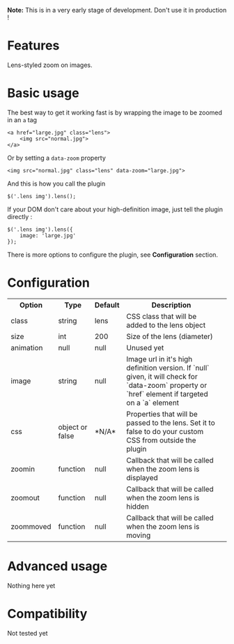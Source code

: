 **Note:** This is in a very early stage of development. Don't use it in production !

Features
========

Lens-styled zoom on images.

Basic usage
===========

The best way to get it working fast is by wrapping the image to be zoomed in an `a` tag
	
	<a href="large.jpg" class="lens">
		<img src="normal.jpg">
	</a>

Or by setting a `data-zoom` property

	<img src="normal.jpg" class="lens" data-zoom="large.jpg">

And this is how you call the plugin

	$('.lens img').lens();

If your DOM don't care about your high-definition image, just tell the plugin directly :

	$('.lens img').lens({
		image: 'large.jpg'
	});

There is more options to configure the plugin, see **Configuration** section.

Configuration
==============

<table>
	<tr>
		<th>Option</th>
		<th>Type</th>
		<th>Default</th>
		<th>Description</th>
	</tr>
	<tr>
		<td>class</td>
		<td>string</td>
		<td>lens</td>
		<td>CSS class that will be added to the lens object</td>
	</tr>
	<tr>
		<td>size</td>
		<td>int</td>
		<td>200</td>
		<td>Size of the lens (diameter)</td>
	</tr>
	<tr>
		<td>animation</td>
		<td>null</td>
		<td>null</td>
		<td>Unused yet</td>
	</tr>
	<tr>
		<td>image</td>
		<td>string</td>
		<td>null</td>
		<td>Image url in it's high definition version. If `null` given, it will check for `data-zoom` property or `href` element if targeted on a `a` element</td>
	</tr>
	<tr>
		<td>css</td>
		<td>object or false</td>
		<td>*N/A*</td>
		<td>Properties that will be passed to the lens. Set it to false to do your custom CSS from outside the plugin</td>
		<td></td>
	</tr>
	<tr>
		<td>zoomin</td>
		<td>function</td>
		<td>null</td>
		<td>Callback that will be called when the zoom lens is displayed</td>
	</tr>
	<tr>
		<td>zoomout</td>
		<td>function</td>
		<td>null</td>
		<td>Callback that will be called when the zoom lens is hidden</td>
	</tr>
	<tr>
		<td>zoommoved</td>
		<td>function</td>
		<td>null</td>
		<td>Callback that will be called when the zoom lens is moving</td>
	</tr>
</table>

Advanced usage
==============

Nothing here yet

Compatibility
=============

Not tested yet
